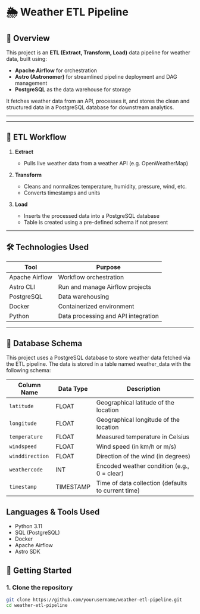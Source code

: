 # 🌦️ Weather ETL Pipeline

## 🧠 Overview

This project is an **ETL (Extract, Transform, Load)** data pipeline for weather data, built using:

- **Apache Airflow** for orchestration
- **Astro (Astronomer)** for streamlined pipeline deployment and DAG management
- **PostgreSQL** as the data warehouse for storage

It fetches weather data from an API, processes it, and stores the clean and structured data in a PostgreSQL database for downstream analytics.

---


---

## 🔄 ETL Workflow

1. **Extract**  
   - Pulls live weather data from a weather API (e.g. OpenWeatherMap)

2. **Transform**  
   - Cleans and normalizes temperature, humidity, pressure, wind, etc.
   - Converts timestamps and units

3. **Load**  
   - Inserts the processed data into a PostgreSQL database
   - Table is created using a pre-defined schema if not present

---

## 🛠️ Technologies Used

| Tool            | Purpose                           |
|-----------------|------------------------------------|
| Apache Airflow  | Workflow orchestration             |
| Astro CLI       | Run and manage Airflow projects    |
| PostgreSQL      | Data warehousing                   |
| Docker          | Containerized environment          |
| Python          | Data processing and API integration|

---
## 🧩 Database Schema
This project uses a PostgreSQL database to store weather data fetched via the ETL pipeline. The data is stored in a table named weather_data with the following schema:

| Column Name     | Data Type | Description                                        |
| --------------- | --------- | -------------------------------------------------- |
| `latitude`      | FLOAT     | Geographical latitude of the location              |
| `longitude`     | FLOAT     | Geographical longitude of the location             |
| `temperature`   | FLOAT     | Measured temperature in Celsius                    |
| `windspeed`     | FLOAT     | Wind speed (in km/h or m/s)                        |
| `winddirection` | FLOAT     | Direction of the wind (in degrees)                 |
| `weathercode`   | INT       | Encoded weather condition (e.g., 0 = clear)        |
| `timestamp`     | TIMESTAMP | Time of data collection (defaults to current time) |

## Languages & Tools Used

- Python 3.11
- SQL (PostgreSQL)
- Docker
- Apache Airflow
- Astro SDK

## 🚀 Getting Started

### 1. Clone the repository

```bash
git clone https://github.com/yourusername/weather-etl-pipeline.git
cd weather-etl-pipeline





